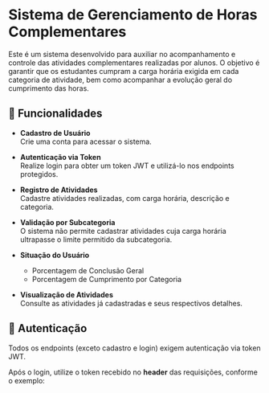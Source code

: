 # Sistema de Gerenciamento de Horas Complementares

Este é um sistema desenvolvido para auxiliar no acompanhamento e controle das atividades complementares realizadas por alunos. O objetivo é garantir que os estudantes cumpram a carga horária exigida em cada categoria de atividade, bem como acompanhar a evolução geral do cumprimento das horas.

## 🔧 Funcionalidades

- **Cadastro de Usuário**  
  Crie uma conta para acessar o sistema.

- **Autenticação via Token**  
  Realize login para obter um token JWT e utilizá-lo nos endpoints protegidos.

- **Registro de Atividades**  
  Cadastre atividades realizadas, com carga horária, descrição e categoria.

- **Validação por Subcategoria**  
  O sistema não permite cadastrar atividades cuja carga horária ultrapasse o limite permitido da subcategoria.

- **Situação do Usuário**
    - Porcentagem de Conclusão Geral
    - Porcentagem de Cumprimento por Categoria

- **Visualização de Atividades**  
  Consulte as atividades já cadastradas e seus respectivos detalhes.

## 🔐 Autenticação

Todos os endpoints (exceto cadastro e login) exigem autenticação via token JWT.

Após o login, utilize o token recebido no **header** das requisições, conforme o exemplo:


